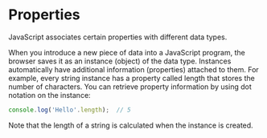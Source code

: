 # Properties

JavaScript associates certain properties with different data types.

When you introduce a new piece of data into a JavaScript program, the browser saves it as an instance (object) of the data type. Instances automatically have additional information (properties) attached to them. For example, every string instance has a property called length that stores the number of characters. You can retrieve property information by using dot notation on the instance:

```javascript
console.log('Hello'.length);  // 5
```

Note that the length of a string is calculated when the instance is created.
